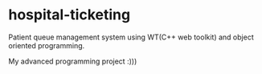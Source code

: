 # hospital-ticketing
Patient queue management system using WT(C++ web toolkit) and object oriented programming.

My advanced programming project :)))
